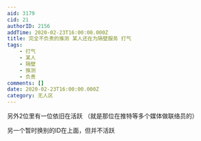 ```yaml
---
aid: 3179
cid: 21
authorID: 2156
addTime: 2020-02-23T16:00:00.000Z
title: 完全不负责的推测 某人还在为隔壁服务 打气
tags:
    - 打气
    - 某人
    - 隔壁
    - 推测
    - 负责
comments: []
date: 2020-02-23T16:00:00.000Z
category: 无人区
---
```


另外2位里有一位依旧在活跃 （就是那位在推特等多个媒体做联络员的）

另一个暂时换别的ID在上面，但并不活跃
